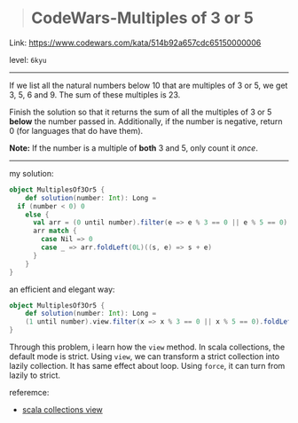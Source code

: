 > # CodeWars-Multiples of 3 or 5

Link: https://www.codewars.com/kata/514b92a657cdc65150000006

level: `6kyu`

----

If we list all the natural numbers below 10 that are multiples of 3 or 5, we get 3, 5, 6 and 9. The sum of these multiples is 23.

Finish the solution so that it returns the sum of all the multiples of 3 or 5 **below** the number passed in. Additionally, if the number is negative, return 0 (for languages that do have them).

**Note:** If the number is a multiple of **both** 3 and 5, only count it *once*.

----

my solution:

```scala
object MultiplesOf3Or5 {   
    def solution(number: Int): Long = 
  if (number < 0) 0
    else {
      val arr = (0 until number).filter(e => e % 3 == 0 || e % 5 == 0).toList
      arr match {
        case Nil => 0
        case _ => arr.foldLeft(0L)((s, e) => s + e)
      }
    }
}
```

an efficient and elegant way:

```scala
object MultiplesOf3Or5 {   
    def solution(number: Int): Long =
    (1 until number).view.filter(x => x % 3 == 0 || x % 5 == 0).foldLeft(0L)(_ + _)
}
```

Through this problem, i learn how the `view` method. In scala collections, the default mode is strict. Using `view`, we can transform a strict collection into lazily collection. It has same effect about loop. Using `force`, it can turn from lazily to strict.

referemce:

* [scala collections view](https://docs.scala-lang.org/overviews/collections/views.html)

